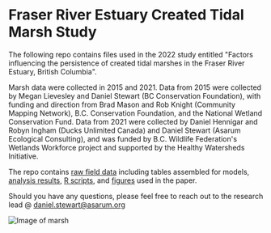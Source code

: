 # Fraser River Estuary Created Tidal Marsh Study

The following repo contains files used in the 2022 study entitled "Factors influencing the persistence of created tidal marshes in the 
Fraser River Estuary, British Columbia". 

Marsh data were collected in 2015 and 2021. Data from 2015 were collected by Megan Lievesley and Daniel Stewart (BC Conservation Foundation), with funding and direction from Brad Mason and Rob Knight (Community Mapping Network), B.C. Conservation Foundation, and the National Wetland Conservation Fund. Data from 2021 were collected by Daniel Hennigar and Robyn Ingham (Ducks Unlimited Canada) and Daniel Stewart (Asarum Ecological Consulting), and was funded by B.C. Wildlife Federation's Wetlands Workforce project and supported by the Healthy Watersheds Initiative.

The repo contains [raw field data](https://github.com/dstewart86/FRE_CreatedTidalMarshes_2022/tree/main/Field%20Data) including tables assembled for models, [analysis results](https://github.com/dstewart86/FRE_CreatedTidalMarshes_2022/tree/main/Results), [R scripts](https://github.com/dstewart86/FRE_CreatedTidalMarshes_2022/tree/main/R%20Scripts), and [figures](https://github.com/dstewart86/FRE_CreatedTidalMarshes_2022/tree/main/Paper%20Figures) used in the paper.

Should you have any questions, please feel free to reach out to the research lead @ daniel.stewart@asarum.org

![Image of marsh](https://github.com/dstewart86/FRE_CreatedTidalMarshes_2022/blob/main/IMG_4764.jpg)

